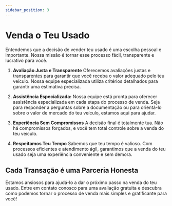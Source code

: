 ```yaml
---
sidebar_position: 3
---
```


# Venda o Teu Usado

Entendemos que a decisão de vender teu usado é uma escolha pessoal e importante. Nossa missão é tornar esse processo fácil, transparente e lucrativo para você.

1. **Avaliação Justa e Transparente**
Oferecemos avaliações justas e transparentes para garantir que você receba o valor adequado pelo teu veículo. Nossa equipe especializada utiliza critérios detalhados para garantir uma estimativa precisa.

2. **Assistência Especializada:**
Nossa equipe está pronta para oferecer assistência especializada em cada etapa do processo de venda. Seja para responder a perguntas sobre a documentação ou para orientá-lo sobre o valor de mercado do teu veículo, estamos aqui para ajudar.

3. **Experiência Sem Compromissos**
A decisão final é totalmente tua. Não há compromissos forçados, e você tem total controle sobre a venda do teu veículo.

4. **Respeitamos Teu Tempo**
Sabemos que teu tempo é valioso. Com processos eficientes e atendimento ágil, garantimos que a venda do teu usado seja uma experiência conveniente e sem demora.

## Cada Transação é uma Parceria Honesta

Estamos ansiosos para ajudá-lo a dar o próximo passo na venda do teu usado. Entre em contato conosco para uma avaliação gratuita e descubra como podemos tornar o processo de venda mais simples e gratificante para você!
